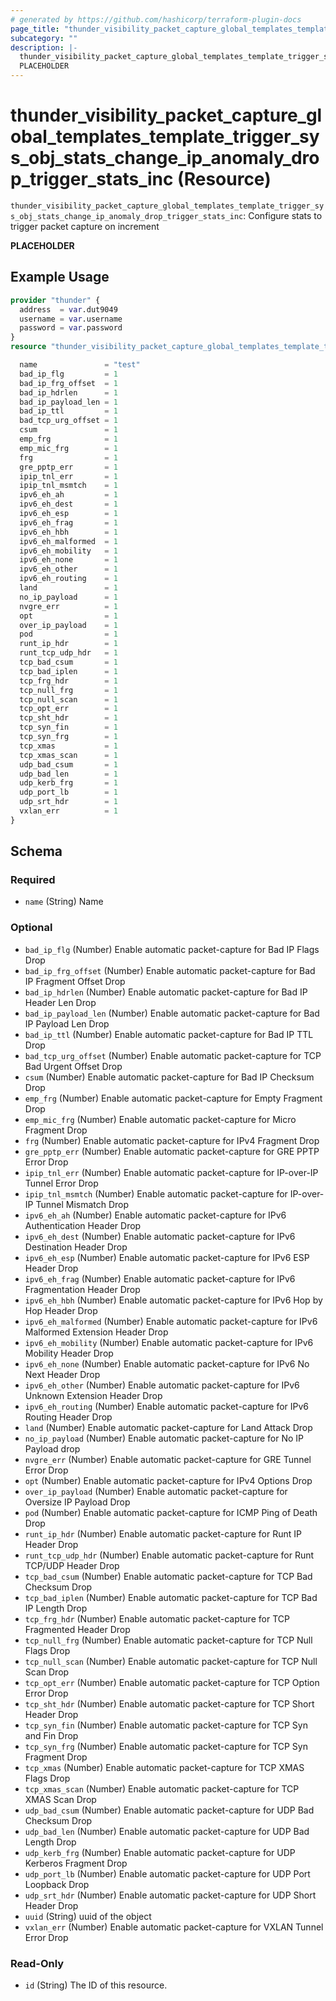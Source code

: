```yaml
---
# generated by https://github.com/hashicorp/terraform-plugin-docs
page_title: "thunder_visibility_packet_capture_global_templates_template_trigger_sys_obj_stats_change_ip_anomaly_drop_trigger_stats_inc Resource - terraform-provider-thunder"
subcategory: ""
description: |-
  thunder_visibility_packet_capture_global_templates_template_trigger_sys_obj_stats_change_ip_anomaly_drop_trigger_stats_inc: Configure stats to trigger packet capture on increment
  PLACEHOLDER
---
```


# thunder_visibility_packet_capture_global_templates_template_trigger_sys_obj_stats_change_ip_anomaly_drop_trigger_stats_inc (Resource)

`thunder_visibility_packet_capture_global_templates_template_trigger_sys_obj_stats_change_ip_anomaly_drop_trigger_stats_inc`: Configure stats to trigger packet capture on increment

__PLACEHOLDER__

## Example Usage

```terraform
provider "thunder" {
  address  = var.dut9049
  username = var.username
  password = var.password
}
resource "thunder_visibility_packet_capture_global_templates_template_trigger_sys_obj_stats_change_ip_anomaly_drop_trigger_stats_inc" "thunder_visibility_packet_capture_global_templates_template_trigger_sys_obj_stats_change_ip_anomaly_drop_trigger_stats_inc" {

  name               = "test"
  bad_ip_flg         = 1
  bad_ip_frg_offset  = 1
  bad_ip_hdrlen      = 1
  bad_ip_payload_len = 1
  bad_ip_ttl         = 1
  bad_tcp_urg_offset = 1
  csum               = 1
  emp_frg            = 1
  emp_mic_frg        = 1
  frg                = 1
  gre_pptp_err       = 1
  ipip_tnl_err       = 1
  ipip_tnl_msmtch    = 1
  ipv6_eh_ah         = 1
  ipv6_eh_dest       = 1
  ipv6_eh_esp        = 1
  ipv6_eh_frag       = 1
  ipv6_eh_hbh        = 1
  ipv6_eh_malformed  = 1
  ipv6_eh_mobility   = 1
  ipv6_eh_none       = 1
  ipv6_eh_other      = 1
  ipv6_eh_routing    = 1
  land               = 1
  no_ip_payload      = 1
  nvgre_err          = 1
  opt                = 1
  over_ip_payload    = 1
  pod                = 1
  runt_ip_hdr        = 1
  runt_tcp_udp_hdr   = 1
  tcp_bad_csum       = 1
  tcp_bad_iplen      = 1
  tcp_frg_hdr        = 1
  tcp_null_frg       = 1
  tcp_null_scan      = 1
  tcp_opt_err        = 1
  tcp_sht_hdr        = 1
  tcp_syn_fin        = 1
  tcp_syn_frg        = 1
  tcp_xmas           = 1
  tcp_xmas_scan      = 1
  udp_bad_csum       = 1
  udp_bad_len        = 1
  udp_kerb_frg       = 1
  udp_port_lb        = 1
  udp_srt_hdr        = 1
  vxlan_err          = 1
}
```

<!-- schema generated by tfplugindocs -->
## Schema

### Required

- `name` (String) Name

### Optional

- `bad_ip_flg` (Number) Enable automatic packet-capture for Bad IP Flags Drop
- `bad_ip_frg_offset` (Number) Enable automatic packet-capture for Bad IP Fragment Offset Drop
- `bad_ip_hdrlen` (Number) Enable automatic packet-capture for Bad IP Header Len Drop
- `bad_ip_payload_len` (Number) Enable automatic packet-capture for Bad IP Payload Len Drop
- `bad_ip_ttl` (Number) Enable automatic packet-capture for Bad IP TTL Drop
- `bad_tcp_urg_offset` (Number) Enable automatic packet-capture for TCP Bad Urgent Offset Drop
- `csum` (Number) Enable automatic packet-capture for Bad IP Checksum Drop
- `emp_frg` (Number) Enable automatic packet-capture for Empty Fragment Drop
- `emp_mic_frg` (Number) Enable automatic packet-capture for Micro Fragment Drop
- `frg` (Number) Enable automatic packet-capture for IPv4 Fragment Drop
- `gre_pptp_err` (Number) Enable automatic packet-capture for GRE PPTP Error Drop
- `ipip_tnl_err` (Number) Enable automatic packet-capture for IP-over-IP Tunnel Error Drop
- `ipip_tnl_msmtch` (Number) Enable automatic packet-capture for IP-over-IP Tunnel Mismatch Drop
- `ipv6_eh_ah` (Number) Enable automatic packet-capture for IPv6 Authentication Header Drop
- `ipv6_eh_dest` (Number) Enable automatic packet-capture for IPv6 Destination Header Drop
- `ipv6_eh_esp` (Number) Enable automatic packet-capture for IPv6 ESP Header Drop
- `ipv6_eh_frag` (Number) Enable automatic packet-capture for IPv6 Fragmentation Header Drop
- `ipv6_eh_hbh` (Number) Enable automatic packet-capture for IPv6 Hop by Hop Header Drop
- `ipv6_eh_malformed` (Number) Enable automatic packet-capture for IPv6 Malformed Extension Header Drop
- `ipv6_eh_mobility` (Number) Enable automatic packet-capture for IPv6 Mobility Header Drop
- `ipv6_eh_none` (Number) Enable automatic packet-capture for IPv6 No Next Header Drop
- `ipv6_eh_other` (Number) Enable automatic packet-capture for IPv6 Unknown Extension Header Drop
- `ipv6_eh_routing` (Number) Enable automatic packet-capture for IPv6 Routing Header Drop
- `land` (Number) Enable automatic packet-capture for Land Attack Drop
- `no_ip_payload` (Number) Enable automatic packet-capture for No IP Payload drop
- `nvgre_err` (Number) Enable automatic packet-capture for GRE Tunnel Error Drop
- `opt` (Number) Enable automatic packet-capture for IPv4 Options Drop
- `over_ip_payload` (Number) Enable automatic packet-capture for Oversize IP Payload Drop
- `pod` (Number) Enable automatic packet-capture for ICMP Ping of Death Drop
- `runt_ip_hdr` (Number) Enable automatic packet-capture for Runt IP Header Drop
- `runt_tcp_udp_hdr` (Number) Enable automatic packet-capture for Runt TCP/UDP Header Drop
- `tcp_bad_csum` (Number) Enable automatic packet-capture for TCP Bad Checksum Drop
- `tcp_bad_iplen` (Number) Enable automatic packet-capture for TCP Bad IP Length Drop
- `tcp_frg_hdr` (Number) Enable automatic packet-capture for TCP Fragmented Header Drop
- `tcp_null_frg` (Number) Enable automatic packet-capture for TCP Null Flags Drop
- `tcp_null_scan` (Number) Enable automatic packet-capture for TCP Null Scan Drop
- `tcp_opt_err` (Number) Enable automatic packet-capture for TCP Option Error Drop
- `tcp_sht_hdr` (Number) Enable automatic packet-capture for TCP Short Header Drop
- `tcp_syn_fin` (Number) Enable automatic packet-capture for TCP Syn and Fin Drop
- `tcp_syn_frg` (Number) Enable automatic packet-capture for TCP Syn Fragment Drop
- `tcp_xmas` (Number) Enable automatic packet-capture for TCP XMAS Flags Drop
- `tcp_xmas_scan` (Number) Enable automatic packet-capture for TCP XMAS Scan Drop
- `udp_bad_csum` (Number) Enable automatic packet-capture for UDP Bad Checksum Drop
- `udp_bad_len` (Number) Enable automatic packet-capture for UDP Bad Length Drop
- `udp_kerb_frg` (Number) Enable automatic packet-capture for UDP Kerberos Fragment Drop
- `udp_port_lb` (Number) Enable automatic packet-capture for UDP Port Loopback Drop
- `udp_srt_hdr` (Number) Enable automatic packet-capture for UDP Short Header Drop
- `uuid` (String) uuid of the object
- `vxlan_err` (Number) Enable automatic packet-capture for VXLAN Tunnel Error Drop

### Read-Only

- `id` (String) The ID of this resource.


